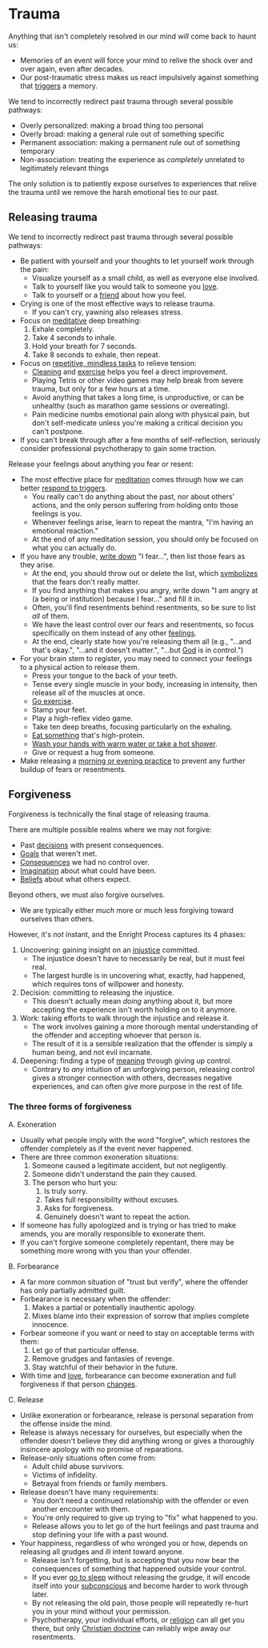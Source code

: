 
# Trauma

Anything that isn't completely resolved in our mind *will* come back to haunt us:

- Memories of an event will force your mind to relive the shock over and over again, even after decades.
- Our post-traumatic stress makes us react impulsively against something that [triggers](habits.md) a memory.

We tend to incorrectly redirect past trauma through several possible pathways:

- Overly personalized: making a broad thing too personal
- Overly broad: making a general rule out of something specific
- Permanent association: making a permanent rule out of something temporary
- Non-association: treating the experience as *completely* unrelated to legitimately relevant things

The only solution is to patiently expose ourselves to experiences that relive the trauma until we remove the harsh emotional ties to our past.

## Releasing trauma

We tend to incorrectly redirect past trauma through several possible pathways:

- Be patient with yourself and your thoughts to let yourself work through the pain:
  - Visualize yourself as a small child, as well as everyone else involved.
  - Talk to yourself like you would talk to someone you [love](people-relationships-love.md).
  - Talk to yourself or a [friend](people-4_friends.md) about how you feel.
- Crying is one of the most effective ways to release trauma.
  - If you can't cry, yawning also releases stress.
- Focus on [meditative](awareness-meditation.md) deep breathing:
  1. Exhale completely.
  2. Take 4 seconds to inhale.
  3. Hold your breath for 7 seconds.
  4. Take 8 seconds to exhale, then repeat.
- Focus on [repetitive, mindless tasks](success-4_routine.md) to relieve tension:
  - [Cleaning](home-housekeeping.md) and [exercise](body-3_exercise.md) helps you feel a direct improvement.
  - Playing Tetris or other video games may help break from severe trauma, but only for a few hours at a time.
  - Avoid anything that takes a long time, is unproductive, or can be unhealthy (such as marathon game sessions or overeating).
  - Pain medicine numbs emotional pain along with physical pain, but don't self-medicate unless you're making a critical decision you can't postpone.
- If you can't break through after a few months of self-reflection, seriously consider professional psychotherapy to gain some traction.

Release your feelings about anything you fear or resent:

- The most effective place for [meditation](awareness-meditation.md) comes through how we can better [respond to triggers](habits.md).
  - You really can't do anything about the past, nor about others' actions, and the only person suffering from holding onto those feelings is you.
  - Whenever feelings arise, learn to repeat the mantra, "I'm having an emotional reaction."
  - At the end of any meditation session, you should only be focused on what you can actually do.
- If you have any trouble, [write down](people-writing.md) "I fear...", then list those fears as they arise.
  - At the end, you should throw out or delete the list, which [symbolizes](symbols.md) that the fears don't really matter.
  - If you find anything that makes you angry, write down "I am angry at (a being or institution) because I fear..." and fill it in.
  - Often, you'll find resentments behind resentments, so be sure to list *all* of them.
  - We have the least control over our fears and resentments, so focus specifically on them instead of any other [feelings](mind-feelings.md).
  - At the end, clearly state how you're releasing them all (e.g., "...and that's okay.", "...and it doesn't matter.", "...but [God](religion.md) is in control.")
- For your brain stem to register, you may need to connect your feelings to a physical action to release them.
  - Press your tongue to the back of your teeth.
  - Tense every single muscle in your body, increasing in intensity, then release all of the muscles at once.
  - [Go exercise](body-3_exercise.md).
  - Stamp your feet.
  - Play a high-reflex video game.
  - Take ten deep breaths, focusing particularly on the exhaling.
  - [Eat something](cooking.md) that's high-protein.
  - [Wash your hands with warm water or take a hot shower](people-2_image.md).
  - Give or request a hug from someone.
- Make releasing a [morning or evening practice](habits.md) to prevent any further buildup of fears or resentments.

## Forgiveness

Forgiveness is technically the final stage of releasing trauma.

There are multiple possible realms where we may not forgive:

- Past [decisions](decisions.md) with present consequences.
- [Goals](success-1_why.md) that weren't met.
- [Consequences](mind-creativity-results.md) we had no control over.
- [Imagination](imagination.md) about what could have been.
- [Beliefs](trust.md) about what others expect.

Beyond others, we must also forgive ourselves.

- We are typically either *much* more or *much* less forgiving toward ourselves than others.

However, it's *not* instant, and the Enright Process captures its 4 phases:

1. Uncovering: gaining insight on an [injustice](morality.md) committed.
   - The injustice doesn't have to necessarily be real, but it must feel real.
   - The largest hurdle is in uncovering what, exactly, had happened, which requires tons of willpower and honesty.
2. Decision: committing to releasing the injustice.
   - This doesn't actually mean *doing* anything about it, but more accepting the experience isn't worth holding on to it anymore.
3. Work: taking efforts to walk through the injustice and release it.
   - The work involves gaining a more thorough mental understanding of the offender and accepting whoever that person is.
   - The result of it is a sensible realization that the offender is simply a human being, and not evil incarnate.
4. Deepening: finding a type of [meaning](meaning.md) through giving up control.
   - Contrary to *any* intuition of an unforgiving person, releasing control gives a stronger connection with others, decreases negative experiences, and can often give more purpose in the rest of life.

### The three forms of forgiveness

A. Exoneration

- Usually what people imply with the word "forgive", which restores the offender completely as if the event never happened.
- There are three common exoneration situations:
  1. Someone caused a legitimate accident, but not negligently.
  2. Someone didn't understand the pain they caused.
  3. The person who hurt you:
     1. Is truly sorry.
     2. Takes full responsibility without excuses.
     3. Asks for forgiveness.
     4. Genuinely doesn't want to repeat the action.
- If someone has fully apologized and is trying or has tried to make amends, you are morally responsible to exonerate them.
- If you can't forgive someone completely repentant, there may be something more wrong with you than your offender.

B. Forbearance

- A far more common situation of "trust but verify", where the offender has only partially admitted guilt.
- Forbearance is necessary when the offender:
  1. Makes a partial or potentially inauthentic apology.
  2. Mixes blame into their expression of sorrow that implies complete innocence.
- Forbear someone if you want or need to stay on acceptable terms with them:
  1. Let go of that particular offense.
  2. Remove grudges and fantasies of revenge.
  3. Stay watchful of their behavior in the future.
- With time and [love](people-relationships-love.md), forbearance can become exoneration and full forgiveness if that person [changes](changes.md).

C. Release

- Unlike exoneration or forbearance, release is personal separation from the offense inside the mind.
- Release is always necessary for ourselves, but especially when the offender doesn't believe they did anything wrong or gives a thoroughly insincere apology with no promise of reparations.
- Release-only situations often come from:
  - Adult child abuse survivors.
  - Victims of infidelity.
  - Betrayal from friends or family members.
- Release doesn't have many requirements:
  - You don't need a continued relationship with the offender or even another encounter with them.
  - You're only required to give up trying to "fix" what happened to you.
  - Release allows you to let go of the hurt feelings and past trauma and stop defining your life with a past wound.
- Your happiness, regardless of who wronged you or how, depends on releasing all grudges and ill intent toward anyone.
  - Release isn't forgetting, but is accepting that you now bear the consequences of something that happened outside your control.
  - If you ever [go to sleep](sleep.md) without releasing the grudge, it will encode itself into your [subconscious](awareness.md) and become harder to work through later.
  - By not releasing the old pain, those people will repeatedly re-hurt you in your mind without your permission.
  - Psychotherapy, your individual efforts, or [religion](religion.md) can all get you there, but only [Christian doctrine](jesus-gospel.md) can reliably wipe away our resentments.
